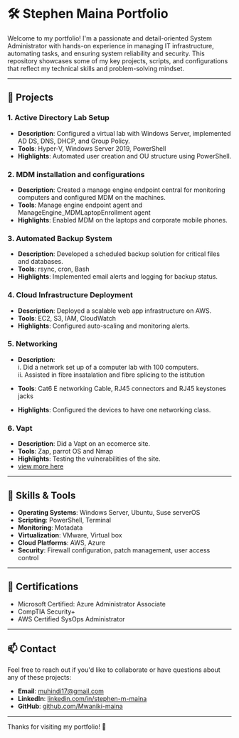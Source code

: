 # 🛠️ Stephen Maina Portfolio

Welcome to my portfolio! I'm a passionate and detail-oriented System Administrator with hands-on experience in managing IT infrastructure, automating tasks, and ensuring system reliability and security. This repository showcases some of my key projects, scripts, and configurations that reflect my technical skills and problem-solving mindset.

---

## 📂 Projects

### 1. Active Directory Lab Setup
- **Description**: Configured a virtual lab with Windows Server, implemented AD DS, DNS, DHCP, and Group Policy.
- **Tools**: Hyper-V, Windows Server 2019, PowerShell
- **Highlights**: Automated user creation and OU structure using PowerShell.

### 2. MDM installation and configurations
- **Description**: Created a manage engine endpoint central for monitoring computers and configured MDM on the machines.
- **Tools**: Manage engine endpoint agent and ManageEngine_MDMLaptopEnrollment agent
- **Highlights**: Enabled MDM on the laptops and corporate mobile phones.

### 3. Automated Backup System
- **Description**: Developed a scheduled backup solution for critical files and databases.
- **Tools**: rsync, cron, Bash
- **Highlights**: Implemented email alerts and logging for backup status.

### 4. Cloud Infrastructure Deployment
- **Description**: Deployed a scalable web app infrastructure on AWS.
- **Tools**: EC2, S3, IAM, CloudWatch
- **Highlights**: Configured auto-scaling and monitoring alerts.

### 5. Networking
- **Description**:  
                   i. Did a network set up of a computer lab with 100 computers.  
                   ii. Assisted in fibre insatalation and fibre splicing to the istitution
                   
- **Tools**: Cat6 E networking Cable, RJ45 connectors and RJ45 keystones jacks
- **Highlights**: Configured the devices to have one networking class.

 ### 6. Vapt
- **Description**: Did a Vapt on an ecomerce site.
- **Tools**: Zap, parrot OS and Nmap
- **Highlights**: Testing the vulnerabilities of the site.  
- [view more here](/Vapt/vapt.md)
---

## 🧰 Skills & Tools

- **Operating Systems**: Windows Server, Ubuntu, Suse serverOS  
- **Scripting**: PowerShell, Terminal  
- **Monitoring**: Motadata  
- **Virtualization**: VMware, Virtual box  
- **Cloud Platforms**: AWS, Azure  
- **Security**: Firewall configuration, patch management, user access control

---

## 📜 Certifications

- Microsoft Certified: Azure Administrator Associate  
- CompTIA Security+  
- AWS Certified SysOps Administrator

---

## 📫 Contact

Feel free to reach out if you'd like to collaborate or have questions about any of these projects:

- **Email**: muhindi17@gmail.com  
- **LinkedIn**: [linkedin.com/in/stephen-m-maina](https://www.linkedin.com/in/stephen-m-maina)  
- **GitHub**: [github.com/Mwaniki-maina](https://github.com/Mwaniki-maina/Portfolio)

---

Thanks for visiting my portfolio! 🚀
